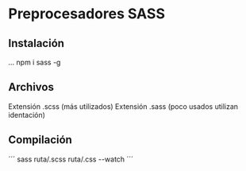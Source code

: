 # Preprocesadores SASS

## Instalación
...
npm i sass -g

## Archivos

Extensión .scss (más utilizados)
Extensión .sass (poco usados utilizan identación)

## Compilación

´´´
sass ruta/<origen>.scss ruta/<destino>.css --watch
´´´